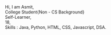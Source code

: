 Hi, I am Asmit, <br>
College Student{Non - CS Background} <br>
Self-Learner, <br>
18, <br>
Skills : Java, Python, HTML, CSS, Javascript, DSA.

<!---
Asmit1919/Asmit1919 is a ✨ special ✨ repository because its `README.md` (this file) appears on your GitHub profile.
You can click the Preview link to take a look at your changes.
--->
